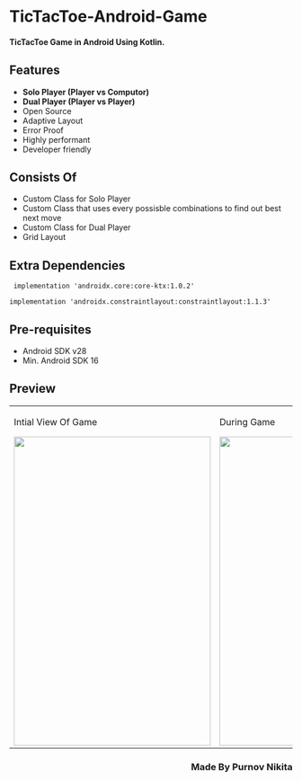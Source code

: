 # TicTacToe-Android-Game
<h4>TicTacToe Game in Android Using Kotlin.</h4>

Features
---------
- **Solo Player (Player vs Computor)**
- **Dual Player (Player vs Player)**
- Open Source
- Adaptive Layout
- Error Proof
- Highly performant
- Developer friendly

Consists Of
-----------
- Custom Class for Solo Player
- Custom Class that uses every possisble combinations to find out best next move
- Custom Class for Dual Player
- Grid Layout

Extra Dependencies
------------------
```
 implementation 'androidx.core:core-ktx:1.0.2'
 ```
 ```
implementation 'androidx.constraintlayout:constraintlayout:1.1.3'
 ```

Pre-requisites
--------------

- Android SDK v28
- Min. Android SDK 16

Preview
---------
<table>
  <tr>
    <td width="450px">
      <p>Intial View Of Game</p>
      <img src="https://user-images.githubusercontent.com/38128234/61590858-344b0f80-abdc-11e9-80ee-f3e2a29c1aaf.png" width="350dp" height="550dp">
    </td>
    <td>
      <p>During Game</p>
      <img src="https://user-images.githubusercontent.com/38128234/61590862-49c03980-abdc-11e9-8965-31ed4e933257.png" width="350dp" height="550dp">
    </td>
  </tr>
  </table>
 
 <h3 align="right">Made By Purnov Nikita</h3>
